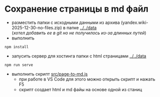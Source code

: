 # Сохранение страницы в md файл
- разместить папки с исходными данными из архива (yandex.wiki-2025-12-30-no-files.zip) в папке [../../data](../../data)\
 (*хотел добавить ее в git но не получилось из-за длинных путей*)
- выполнить 
```
npm install 
```
- запусить сервер для хостинга папки с html страницами [../../data](../../data)
```
npm run serve
```
- выполнить скрипт [src/page-to-md.js](./src/page-to-md.js)
    - при работе в VS Code для этого можно открыть скрипт и нажать F5
    - скрипт создает html и md файы на основе одной из станиц